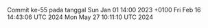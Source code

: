 Commit ke-55 pada tanggal Sun Jan 01 14:00 2023 +0100
Fri Feb 16 14:43:06 UTC 2024
Mon May 27 10:11:10 UTC 2024
